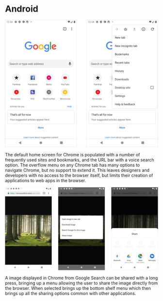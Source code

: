 # Android

![](../../.gitbook/assets/android-chrome-home.png)

The default home screen for Chrome is populated with a number of frequently used sites and bookmarks, and the URL bar with a voice search option. The overflow menu on any Chrome tab has many options to navigate Chrome, but no support to extend it. This leaves designers and developers with no access to the browser itself, but limits their creation of applications to web apps in the browser.

![](../../.gitbook/assets/android-chrome-share.png)

A image displayed in Chrome from Google Search can be shared with a long press, bringing up a menu allowing the user to share the image directly from the browser. When selected brings up the bottom shelf menu which then brings up all the sharing options common with other applications.

